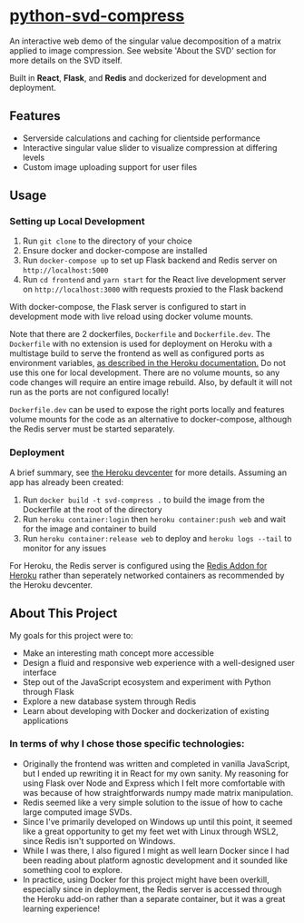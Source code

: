 # [python-svd-compress](https://fierce-plateau-92798.herokuapp.com)
An interactive web demo of the singular value decomposition of a matrix applied to image compression.
See website 'About the SVD' section for more details on the SVD itself.

Built in **React**, **Flask**, and **Redis** and dockerized for development and deployment.
## Features
  - Serverside calculations and caching for clientside performance
  - Interactive singular value slider to visualize compression at differing levels
  - Custom image uploading support for user files

## Usage
### Setting up Local Development
  1. Run ``git clone`` to the directory of your choice
  2. Ensure docker and docker-compose are installed
  3. Run ``docker-compose up`` to set up Flask backend and Redis server on ``http://localhost:5000``
  4. Run ``cd frontend`` and ``yarn start`` for the React live development server on ``http://localhost:3000`` with requests proxied to the Flask backend

With docker-compose, the Flask server is configured to start in development mode with live reload using docker volume mounts.

Note that there are 2 dockerfiles, ``Dockerfile`` and ``Dockerfile.dev``. The ``Dockerfile`` with no extension is used for deployment on Heroku with a multistage build to serve
the frontend as well as configured ports as environment variables, [as described in the Heroku documentation.](https://devcenter.heroku.com/articles/container-registry-and-runtime)
Do not use this one for local development. There are no volume mounts, so any code changes will require an entire image rebuild. Also, by default it will not run as the ports are not configured locally!

``Dockerfile.dev`` can be used to expose the right ports locally and features volume mounts for the code as an alternative to docker-compose, although the Redis server must be started separately.

### Deployment
A brief summary, see [the Heroku devcenter](https://devcenter.heroku.com/articles/container-registry-and-runtime) for more details. Assuming an
app has already been created:
  1. Run ``docker build -t svd-compress .`` to build the image from the Dockerfile at the root of the directory
  2. Run ``heroku container:login`` then ``heroku container:push web`` and wait for the image and container to build
  3. Run ``heroku container:release web`` to deploy and ``heroku logs --tail`` to monitor for any issues

For Heroku, the Redis server is configured using the [Redis Addon for Heroku](https://elements.heroku.com/addons/heroku-redis) rather than seperately networked containers
as recommended by the Heroku devcenter.

## About This Project
My goals for this project were to:
  - Make an interesting math concept more accessible
  - Design a fluid and responsive web experience with a well-designed user interface
  - Step out of the JavaScript ecosystem and experiment with Python through Flask
  - Explore a new database system through Redis
  - Learn about developing with Docker and dockerization of existing applications


### In terms of why I chose those specific technologies:
  - Originally the frontend was written and completed in vanilla JavaScript, but I ended up rewriting it in React for my own sanity.
My reasoning for using Flask over Node and Express which I felt more comfortable with was because of how straightforwards
numpy made matrix manipulation. 
  - Redis seemed like a very simple solution to the issue of how to cache large computed image SVDs.
  - Since I've primarily developed on Windows up until this point, it seemed like a great opportunity to get my feet wet with Linux
through WSL2, since Redis isn't supported on Windows. 
  - While I was there, I also figured I might as well learn Docker since I had been reading about
platform agnostic development and it sounded like something cool to explore. 
  - In practice, using Docker for this project might have
been overkill, especially since in deployment, the Redis server is accessed through the Heroku add-on rather than a separate container,
but it was a great learning experience!

